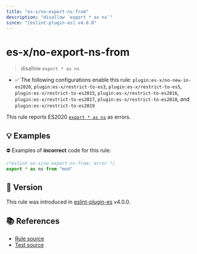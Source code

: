 ```yaml
---
title: "es-x/no-export-ns-from"
description: "disallow `export * as ns`"
since: "[eslint-plugin-es] v4.0.0"
---
```


# es-x/no-export-ns-from
> disallow `export * as ns`

- ✅ The following configurations enable this rule: `plugin:es-x/no-new-in-es2020`, `plugin:es-x/restrict-to-es3`, `plugin:es-x/restrict-to-es5`, `plugin:es-x/restrict-to-es2015`, `plugin:es-x/restrict-to-es2016`, `plugin:es-x/restrict-to-es2017`, `plugin:es-x/restrict-to-es2018`, and `plugin:es-x/restrict-to-es2019`

This rule reports ES2020 [`export * as ns`](https://github.com/tc39/proposal-export-ns-from) as errors.

## 💡 Examples

⛔ Examples of **incorrect** code for this rule:

<eslint-playground type="bad">

```js
/*eslint es-x/no-export-ns-from: error */
export * as ns from "mod"
```

</eslint-playground>

## 🚀 Version

This rule was introduced in [eslint-plugin-es] v4.0.0.

[eslint-plugin-es]: https://github.com/mysticatea/eslint-plugin-es

## 📚 References

- [Rule source](https://github.com/ota-meshi/eslint-plugin-es-x/blob/master/lib/rules/no-export-ns-from.js)
- [Test source](https://github.com/ota-meshi/eslint-plugin-es-x/blob/master/tests/lib/rules/no-export-ns-from.js)
